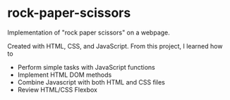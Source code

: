 # rock-paper-scissors
Implementation of "rock paper scissors" on a webpage.

Created with HTML, CSS, and JavaScript.
From this project, I learned how to
- Perform simple tasks with JavaScript functions
- Implement HTML DOM methods
- Combine Javascript with both HTML and CSS files
- Review HTML/CSS Flexbox

